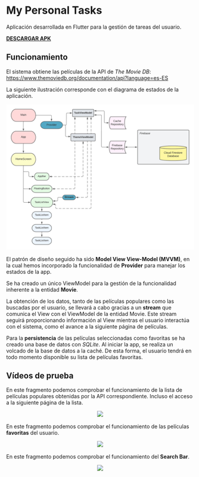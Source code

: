 # My Personal Tasks 

Aplicación desarrollada en Flutter para la gestión de tareas del usuario.

[**DESCARGAR APK**](https://github.com/carlosparra1998/WembleyStudiosMovies/raw/main/apk/app-release.apk)

## Funcionamiento

El sistema obtiene las películas de la API de *The Movie DB*: https://www.themoviedb.org/documentation/api?language=es-ES

La siguiente ilustración corresponde con el diagrama de estados de la aplicación.

![](https://github.com/carlosparra1998/my_personal_tasks/blob/main/readme_raw/diagram.png)

El patrón de diseño seguido ha sido **Model View View-Model (MVVM)**, en la cual hemos incorporado la funcionalidad de **Provider** para manejar los estados de la app.

Se ha creado un único ViewModel para la gestión de la funcionalidad inherente a la entidad **Movie**.

La obtención de los datos, tanto de las películas populares como las buscadas por el usuario, se llevará a cabo gracias a un **stream** que comunica el View con el ViewModel de la entidad Movie. Este stream seguirá proporcionando información al View mientras el usuario interactúa con el sistema, como el avance a la siguiente página de películas.

Para la **persistencia** de las películas seleccionadas como favoritas se ha creado una base de datos con *SQLite*. Al iniciar la app, se realiza un volcado de la base de datos a la caché. De esta forma, el usuario tendrá en todo momento disponible su lista de películas favoritas.

## Vídeos de prueba

En este fragmento podemos comprobar el funcionamiento de la lista de películas populares obtenidas por la API correspondiente. Incluso el acceso a la siguiente página de la lista.

<p align="center">
  <img src="https://github.com/carlosparra1998/WembleyStudiosMovies/blob/main/readme_raw/1.gif" />
</p>

En este fragmento podemos comprobar el funcionamiento de las películas **favoritas** del usuario.


<p align="center">
  <img src="https://github.com/carlosparra1998/WembleyStudiosMovies/blob/main/readme_raw/2.gif" />
</p>

En este fragmento podemos comprobar el funcionamiento del **Search Bar**.


<p align="center">
  <img src="https://github.com/carlosparra1998/WembleyStudiosMovies/blob/main/readme_raw/3.gif" />
</p>
